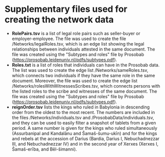# Supplementary files used for creating the network data

- **RolePairs.tsv** is a list of legal role pairs such as seller-buyer or employer-employee. The file was used to create the file /Networks/legalRoles.tsv, which is an edge list showing the legal relationships between individuals attested in the same document. The file was created using the "Subtypes and roles" file by Prosobab (https://prosobab.leidenuniv.nl/pdfs/subtypes.pdf).
- **Roles.txt** is a list of roles that individuals can have in the Prosobab data. The list was used to create the edge list /Networks/sameRoles.tsv, which connects two individuals if they have the same role in the same document. Moreover, the file was used to create the edge list /Networks/rolesWithWitnessesScribes.tsv, which connects persons with the listed roles to the scribe and witnesses of the same document. The file was created using the "Subtypes and roles" file by Prosobab (https://prosobab.leidenuniv.nl/pdfs/subtypes.pdf).
- **reignOrder.tsv** lists the kings who ruled in Babylonia in descending order from the oldest to the most recent. The numbers are included in the files /Networks/individuals.tsv and /ProsobabData/individuals.tsv, and they can be used to easily filter a snapshot of tablets from a given period. A same number is given for the kings who ruled simultaneously (Assurbanipal and Kandalānu and Šamaš-šumu-ukīn) and for the kings and rebels at the accession of Darius (Bardia, Darius I, Nebuchadnezzar III, and Nebuchadnezzar IV) and in the second year of Xerxes (Xerxes I, Šamaš-erība, and Bēl-šimanni).
